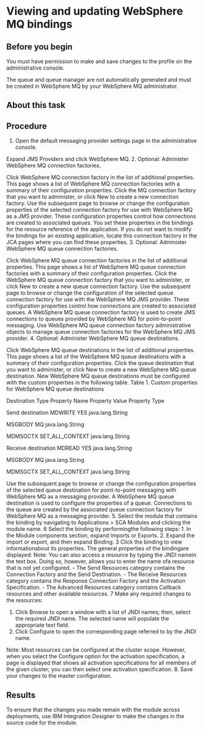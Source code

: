 <!-- image -->

# Viewing and updating WebSphere MQ bindings

## Before you begin

You must have permission to make and save changes to the profile on the administrative console.

The queue and queue manager are not automatically generated and must be created in WebSphere MQ by your
WebSphere MQ
administrator.

## About this task

## Procedure

1. Open the default messaging provider settings page in the administrative console.

Expand JMS Providers and click WebSphere MQ.
2. Optional: 
Administer WebSphere MQ connection factories.

Click WebSphere MQ connection factory in the list of additional
properties. This page shows a list of WebSphere MQ connection factories with a summary of their
configuration properties. Click the MQ connection factory that you want to administer, or click
New to create a new connection factory.
Use the subsequent page to browse or change the configuration properties of the selected
connection factory for use with WebSphere MQ as a JMS provider. These configuration properties control
how connections are created to associated queues. 
You set these properties in the bindings for the resource reference of the application. If you do
not want to modify the bindings for an existing application, locate this connection factory in the
JCA pages where you can find these properties.
3. Optional: 
Administer WebSphere MQ queue connection factories.

Click WebSphere MQ queue connection factories in the list of
additional properties. This page shows a list of WebSphere MQ queue connection
factories with a summary of their configuration properties. Click the WebSphere MQ queue connection
factory that you want to administer, or click New to create a new queue
connection factory.
Use the subsequent page to browse or change the configuration of the selected queue
connection factory for use with the WebSphere MQ JMS provider. These configuration properties control how
connections are created to associated queues. 
A WebSphere
MQ queue connection factory is used to create JMS connections to queues provided by WebSphere MQ for
point-to-point messaging. Use WebSphere MQ queue connection factory administrative objects to manage
queue connection factories for the WebSphere MQ JMS provider.
4. Optional: 
Administer WebSphere MQ queue destinations.

Click WebSphere MQ queue destinations in the list of additional
properties. This page shows a list of the WebSphere MQ queue destinations with a summary of their
configuration properties. Click the queue destination that you want to administer, or click
New to create a new WebSphere MQ queue destination.
New WebSphere
MQ queue destinations must be configured with the custom properties in the following table.
Table 1. Custom properties for WebSphere MQ queue destinations

Destination Type
Property Name
Property Value
Property Type

Send destination
MDWRITE
YES
java.lang.String

MSGBODY
MQ
java.lang.String

MDMSGCTX
SET\_ALL\_CONTEXT
java.lang.String 

Receive destination
MDREAD 
YES
java.lang.String

MSGBODY
MQ
java.lang.String

MDMSGCTX
SET\_ALL\_CONTEXT
java.lang.String 

Use the subsequent page to browse or change the configuration properties of the selected
queue destination for point-to-point messaging with WebSphere MQ as a messaging provider.
A WebSphere
MQ queue destination is used to configure the properties of a queue. Connections to the queue are
created by the associated queue connection factory for WebSphere MQ as a messaging provider.
5. Select the module
that contains the binding by navigating to Applications > SCA Modules and clicking the
module name.
6 Select the binding by performingthe following steps:
    1. In the Module components section,
expand Imports or Exports.
    2. Expand the import or export,
and then expand Binding.
    3 Click the binding to view informationabout its properties. The general properties of the bindingare displayed: Note: You can also access a resource by typing the JNDI namein the text box. Doing so, however, allows you to enter the name ofa resource that is not yet configured.
        - The Send Resources category contains the
Connection Factory and the Send Destination.
        - The Receive Resources category contains
the Response Connection Factory and the Activation Specification.
        - The Advanced Resources category contains
Callback resources and other available resources.
7 Make any required changes to the resources:

1. Click Browse to open a window with a list of JNDI names; then, select
the required JNDI name.
The selected name will populate the appropriate text field.
2. Click Configure to open the corresponding page referred to by
the JNDI name.

Note: Most resources can be configured at the cluster scope. However, when you select the
Configure option for the activation specification, a page is displayed
that shows all activation specifications for all members of the given cluster; you can then
select one activation specification.
8. Save your changes to the master configuration.

## Results

To ensure
that the changes you made remain with the module across deployments,
use IBM Integration Designer to make the changes in the source code
for the module.